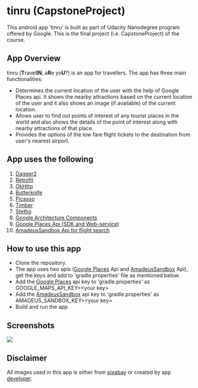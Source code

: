 # tinru (CapstoneProject)
This android app 'tinru' is built as part of Udacity Nanodegree program offered by Google. This is the final project (i.e. CapstoneProject) of the course.

App Overview
-
tinru (**T**ravel**IN**, a**R**e yo**U**?) is an app for travellers. The app has three main functionalities:

* Determines the current location of the user with the help of Google Places api. It shows the nearby attractions based on the current location of the user and it also shows an image (if available) of the current location.
* Allows user to find out points of interest of any tourist places in the world and also shows the details of the point of interest along with nearby attractions of that place.
* Provides the options of the low fare flight tickets to the destination from user's nearest airport.

App uses the following
-
1. [Dagger2](https://google.github.io/dagger/)
2. [Retrofit](http://square.github.io/retrofit/)
3. [OkHttp](http://square.github.io/okhttp/)
4. [Butterknife](http://jakewharton.github.io/butterknife/)
5. [Picasso](http://square.github.io/picasso/)
6. [Timber](https://github.com/JakeWharton/timber)
8. [Stetho](http://facebook.github.io/stetho/)
9. [Google Architecture Components](https://developer.android.com/topic/libraries/architecture/guide)
10. [Google Places Api (SDK and Web-service)](https://cloud.google.com/maps-platform/places/)
11. [AmadeusSandbox Api for flight search](https://sandbox.amadeus.com/)

How to use this app
-

* Clone the repository.
* The app uses two apis ([Google Places](https://cloud.google.com/maps-platform/places/) Api and [AmadeusSandbox](https://sandbox.amadeus.com/) Api), get the keys and add to 'gradle.properties' file as mentioned below.
* Add the [Google Places](https://cloud.google.com/maps-platform/places/) api key to 'gradle.properties' as GOOGLE\_MAPS\_API\_KEY=\<your key\>
* Add the [AmadeusSandbox](https://sandbox.amadeus.com/) api key to 'gradle.properties' as AMADEUS\_SANDBOX\_KEY=\<your key\>
* Build and run the app

Screenshots
-
![](https://user-images.githubusercontent.com/33470591/43378880-2507fa0a-93e7-11e8-92df-23972b12a1a1.png)

Disclaimer
-
All images used in this app is either from [pixabay](https://pixabay.com/) or created by app [developer](http://debdroid.com).